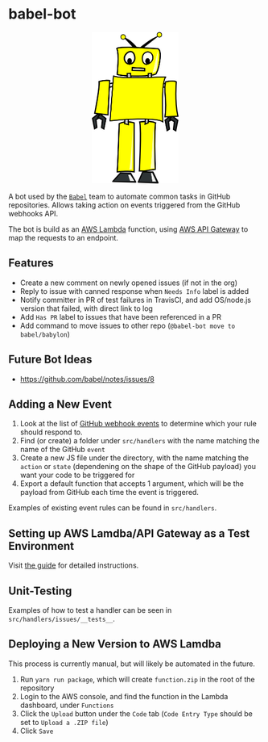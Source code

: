 # babel-bot

<p align="center">
    <img src="babel-bot.png" height="300px"/>
</p>

A bot used by the [`Babel`](https://github.com/babel/babel) team to automate common tasks in GitHub repositories. Allows taking action on events triggered from the GitHub webhooks API.

The bot is build as an [AWS Lambda](https://aws.amazon.com/lambda/) function, using [AWS API Gateway](https://aws.amazon.com/api-gateway/) to map the requests to an endpoint.

## Features

- Create a new comment on newly opened issues (if not in the org)
- Reply to issue with canned response when `Needs Info` label is added
- Notify committer in PR of test failures in TravisCI, and add OS/node.js version that failed, with direct link to log
- Add `Has PR` label to issues that have been referenced in a PR
- Add command to move issues to other repo (`@babel-bot move to babel/babylon`)

## Future Bot Ideas

- https://github.com/babel/notes/issues/8

## Adding a New Event

1. Look at the list of [GitHub webhook events](https://developer.github.com/webhooks/#events) to determine which your rule should respond to.
2. Find (or create) a folder under `src/handlers` with the name matching the name of the GitHub `event`
3. Create a new JS file under the directory, with the name matching the `action` or `state` (dependening on the shape of the GitHub payload) you want your code to be triggered for
4. Export a default function that accepts 1 argument, which will be the payload from GitHub each time the event is triggered.

Examples of existing event rules can be found in `src/handlers`.

## Setting up AWS Lamdba/API Gateway as a Test Environment

Visit [the guide](AWS_SETUP.md) for detailed instructions.

## Unit-Testing

Examples of how to test a handler can be seen in `src/handlers/issues/__tests__`.

## Deploying a New Version to AWS Lamdba

This process is currently manual, but will likely be automated in the future.

1. Run `yarn run package`, which will create `function.zip` in the root of the repository
2. Login to the AWS console, and find the function in the Lambda dashboard, under `Functions`
3. Click the `Upload` button under the `Code` tab (`Code Entry Type` should be set to `Upload a .ZIP file`)
4. Click `Save`
